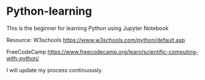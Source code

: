 # Python-learning
This is the beginner for learning Python using Jupyter Notebook

Resource:
W3schools
https://www.w3schools.com/python/default.asp

FreeCodeCamp
https://www.freecodecamp.org/learn/scientific-computing-with-python/


I will update my process continuously. 
